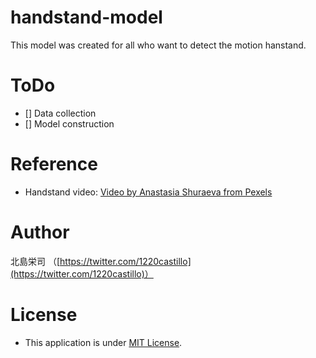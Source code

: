 # handstand-model
This model was created for all who want to detect the motion hanstand.


# ToDo
- [] Data collection
- [] Model construction


# Reference
- Handstand video: [Video by Anastasia Shuraeva from Pexels](https://www.pexels.com/video/woman-doing-a-handstand-4943921/)

# Author
北島栄司 （[https://twitter.com/1220castillo](https://twitter.com/1220castillo)）


# License
- This application is under [MIT License](https://github.com/ai-coach-eiji/annotation_app_dlc/blob/main/LICENSE).
